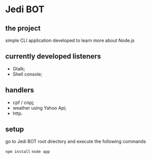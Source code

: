 # Jedi BOT

## the project
simple CLI application developed to learn more about Node.js

## currently developed listeners
* Gtalk;
* Shell console;

## handlers
* cpf / cnpj;
* weather using Yahoo Api;
* http.

## setup
go to Jedi BOT root directory and execute the following commands

`npm install`
`node app`